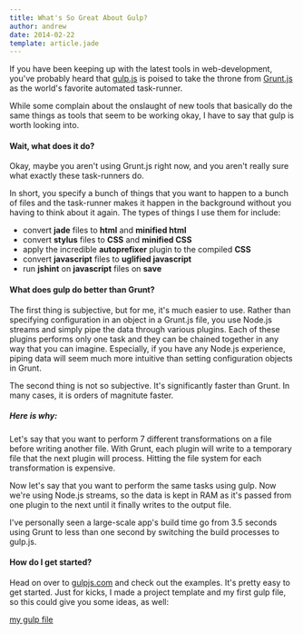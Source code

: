 ```yaml
---
title: What's So Great About Gulp?
author: andrew
date: 2014-02-22
template: article.jade
---
```



If you have been keeping up with the latest tools in web-development, you've probably heard that [gulp.js](http://gulpjs.com) is poised to take the throne from [Grunt.js](http://gruntjs.com) as the world's favorite automated task-runner.

While some complain about the onslaught of new tools that basically do the same things as tools that seem to be working okay, I have to say that gulp is worth looking into.

#### Wait, what does it do?

Okay, maybe you aren't using Grunt.js right now, and you aren't really sure what exactly these task-runners do.

In short, you specify a bunch of things that you want to happen to a bunch of files and the task-runner makes it happen in the background without you having to think about it again. The types of things I use them for include:

- convert **jade** files to **html** and **minified html**
- convert **stylus** files to **CSS** and **minified CSS**
- apply the incredible **autoprefixer** plugin to the compiled **CSS**
- convert **javascript** files to **uglified javascript**
- run **jshint** on **javascript** files on **save**

#### What does gulp do better than Grunt?

The first thing is subjective, but for me, it's much easier to use. Rather than specifying configuration in an object in a Grunt.js file, you use Node.js streams and simply pipe the data through various plugins. Each of these plugins performs only one task and they can be chained together in any way that you can imagine. Especially, if you have any Node.js experience, piping data will seem much more intuitive than setting configuration objects in Grunt.

The second thing is not so subjective. It's significantly faster than Grunt. In many cases, it is orders of magnitute faster.

##### Here is why:

Let's say that you want to perform 7 different transformations on a file before writing another file. With Grunt, each plugin will write to a temporary file that the next plugin will process. Hitting the file system for each transformation is expensive.

Now let's say that you want to perform the same tasks using gulp. Now we're using Node.js streams, so the data is kept in RAM as it's passed from one plugin to the next until it finally writes to the output file.

I've personally seen a large-scale app's build time go from 3.5 seconds using Grunt to less than one second by switching the build processes to gulp.js.

#### How do I get started?

Head on over to [gulpjs.com](http://gulpjs.com) and check out the examples. It's pretty easy to get started. Just for kicks, I made a project template and my first gulp file, so this could give you some ideas, as well:

[my gulp file](https://github.com/andyroo2000/JadeProjectStarter/blob/master/gulpfile.js)
